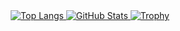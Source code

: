 <div align="center">
  <a href="https://github.com/anuraghazra/github-readme-stats">
    <img alt="Top Langs" src="https://github-readme-stats.vercel.app/api/top-langs/?username=YQh9Mh3181jzEJ5&layout=compact&theme=onedark" />
  </a>
  
  <a href="https://github.com/anuraghazra/github-readme-stats">
    <img alt="GitHub Stats" src="https://github-readme-stats.vercel.app/api?username=YQh9Mh3181jzEJ5&theme=onedark&show_icons=true" />
  </a>
  
  <a href="https://github.com/ryo-ma/github-profile-trophy">
    <img alt="Trophy" src="https://github-profile-trophy.vercel.app/?username=YQh9Mh3181jzEJ5&theme=onedark&column=7" />
  </a>
</div>
